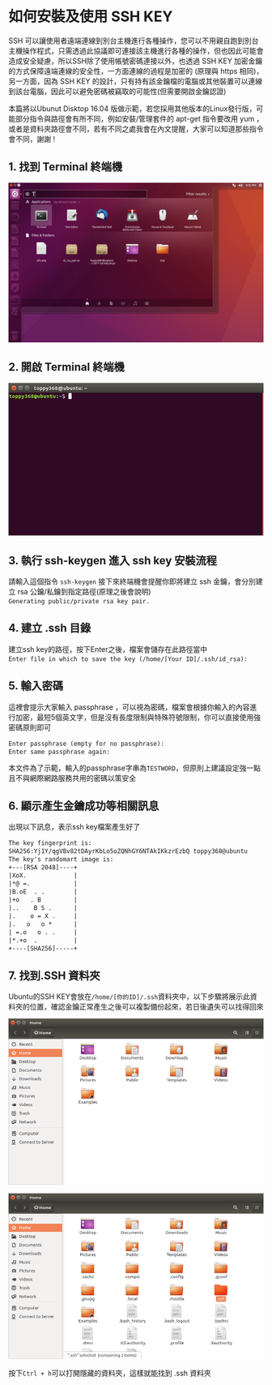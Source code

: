 ﻿# 如何安裝及使用 SSH KEY

SSH 可以讓使用者遠端連線到別台主機進行各種操作，您可以不用親自跑到別台主機操作程式，只需透過此協議即可連接該主機進行各種的操作，但也因此可能會造成安全疑慮，所以SSH除了使用帳號密碼連接以外，也透過 SSH KEY 加密金鑰的方式保障遠端連線的安全性，一方面連線的過程是加密的 (原理與 https 相同)，另一方面，因為 SSH KEY 的設計，只有持有該金鑰檔的電腦或其他裝置可以連線到該台電腦，因此可以避免密碼被竊取的可能性(但需要開啟金鑰認證)

本篇將以Ubunut Disktop 16.04 版做示範，若您採用其他版本的Linux發行版，可能部分指令與路徑會有所不同，例如安裝/管理套件的 apt-get 指令要改用 yum ，或者是資料夾路徑會不同，若有不同之處我會在內文提醒，大家可以知道那些指令會不同，謝謝 !

## 1. 找到 Terminal 終端機
![Find the terminal](https://github.com/toppy368/VPS-HELP/blob/master/images/HowToSetUpandUseSSHKEY/FindtheTerminal.png)

## 2. 開啟 Terminal 終端機
![Open the Terminal](https://github.com/toppy368/VPS-HELP/blob/master/images/HowToSetUpandUseSSHKEY/OpentheTerminal.png)

## 3. 執行 ssh-keygen 進入 ssh key 安裝流程
請輸入這個指令
`ssh-keygen`
接下來終端機會提醒你即將建立 ssh 金鑰，會分別建立 rsa 公鑰/私鑰到指定路徑(原理之後會說明)  
`Generating public/private rsa key pair.`

## 4. 建立 .ssh 目錄
建立ssh key的路徑，按下Enter之後，檔案會儲存在此路徑當中  
`Enter file in which to save the key (/home/[Your ID]/.ssh/id_rsa):`

## 5. 輸入密碼
這裡會提示大家輸入 passphrase ，可以視為密碼，檔案會根據你輸入的內容進行加密，最短5個英文字，但是沒有長度限制與特殊符號限制，你可以直接使用強密碼原則即可

	Enter passphrase (empty for no passphrase): 
	Enter same passphrase again: 

本文件為了示範，輸入的passphrase字串為`TESTWORD`，但原則上建議設定強一點且不與網際網路服務共用的密碼以策安全

## 6. 顯示產生金鑰成功等相關訊息
出現以下訊息，表示ssh key檔案產生好了

	The key fingerprint is:
	SHA256:Yj1Y/qgVBv82tDAyrKbLo5oZQNhGY6NTAkIKkzrEzbQ toppy368@ubuntu
	The key's randomart image is:
	+---[RSA 2048]----+
	|XoX.             |
	|*@ =.            |
	|B.oE  . .        |
	|+o   . B         |
	|..    B S .      |
	|.    o = X .     |
	|.   o   o *      |
	| =.o   o . .     |
	|*.+o  .          |
	+----[SHA256]-----+

## 7. 找到.SSH 資料夾
Ubuntu的SSH KEY會放在` /home/[你的ID]/.ssh `資料夾中，以下步驟將展示此資料夾的位置，確認金鑰正常產生之後可以複製備份起來，若日後遺失可以找得回來  

![Find the ssh folder 1](https://github.com/toppy368/VPS-HELP/blob/master/images/HowToSetUpandUseSSHKEY/Find_the_ssh_folder_1.png)

![Find_the_ssh_folder_2](https://github.com/toppy368/VPS-HELP/blob/master/images/HowToSetUpandUseSSHKEY/Find_the_ssh_folder_2.png)

按下`Ctrl + h`可以打開隱藏的資料夾，這樣就能找到 .ssh 資料夾